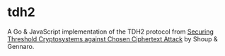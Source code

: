 # tdh2
A Go & JavaScript implementation of the TDH2 protocol from [Securing Threshold Cryptosystems against Chosen Ciphertext Attack](https://www.shoup.net/papers/thresh1.pdf) by Shoup & Gennaro.
